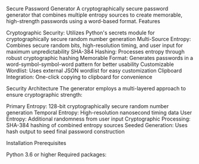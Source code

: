 Secure Password Generator
A cryptographically secure password generator that combines multiple entropy sources to create memorable, high-strength passwords using a word-based format.
Features

Cryptographic Security: Utilizes Python's secrets module for cryptographically secure random number generation
Multi-Source Entropy: Combines secure random bits, high-resolution timing, and user input for maximum unpredictability
SHA-384 Hashing: Processes entropy through robust cryptographic hashing
Memorable Format: Generates passwords in a word-symbol-symbol-word pattern for better usability
Customizable Wordlist: Uses external JSON wordlist for easy customization
Clipboard Integration: One-click copying to clipboard for convenience

Security Architecture
The generator employs a multi-layered approach to ensure cryptographic strength:

Primary Entropy: 128-bit cryptographically secure random number generation
Temporal Entropy: High-resolution nanosecond timing data
User Entropy: Additional randomness from user input
Cryptographic Processing: SHA-384 hashing of combined entropy sources
Seeded Generation: Uses hash output to seed final password construction

Installation
Prerequisites

Python 3.6 or higher
Required packages:
